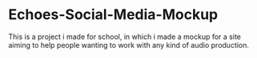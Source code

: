 # Echoes-Social-Media-Mockup
This is a project i made for school, in which i made a mockup for a site aiming to help people wanting to work with any kind of audio production.

